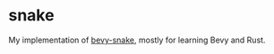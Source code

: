# snake

My implementation of [bevy-snake](https://mbuffett.com/posts/bevy-snake-tutorial), mostly for
learning Bevy and Rust.